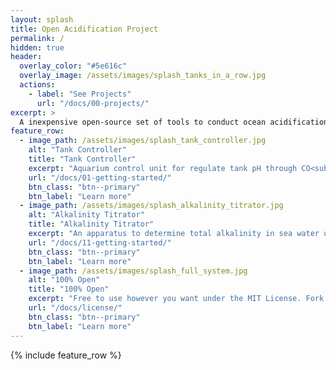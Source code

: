 ```yaml
---
layout: splash
title: Open Acidification Project
permalink: /
hidden: true
header:
  overlay_color: "#5e616c"
  overlay_image: /assets/images/splash_tanks_in_a_row.jpg
  actions:
    - label: "See Projects"
      url: "/docs/00-projects/"
excerpt: >
  A inexpensive open-source set of tools to conduct ocean acidification research.
feature_row:
  - image_path: /assets/images/splash_tank_controller.jpg
    alt: "Tank Controller"
    title: "Tank Controller"
    excerpt: "Aquarium control unit for regulate tank pH through CO<sub>2</sub> addition and temperature."
    url: "/docs/01-getting-started/"
    btn_class: "btn--primary"
    btn_label: "Learn more"
  - image_path: /assets/images/splash_alkalinity_titrator.jpg
    alt: "Alkalinity Titrator"
    title: "Alkalinity Titrator"
    excerpt: "An apparatus to determine total alkalinity in sea water using an open-cell titration."
    url: "/docs/11-getting-started/"
    btn_class: "btn--primary"
    btn_label: "Learn more"
  - image_path: /assets/images/splash_full_system.jpg
    alt: "100% Open"
    title: "100% Open"
    excerpt: "Free to use however you want under the MIT License. Fork it, customize it... whatever!"
    url: "/docs/license/"
    btn_class: "btn--primary"
    btn_label: "Learn more"      
---
```


{% include feature_row %}
